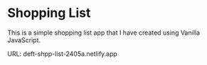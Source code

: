 # Shopping List

This is a simple shopping list app that I have created using Vanilla JavaScript.

URL: deft-shpp-list-2405a.netlify.app
